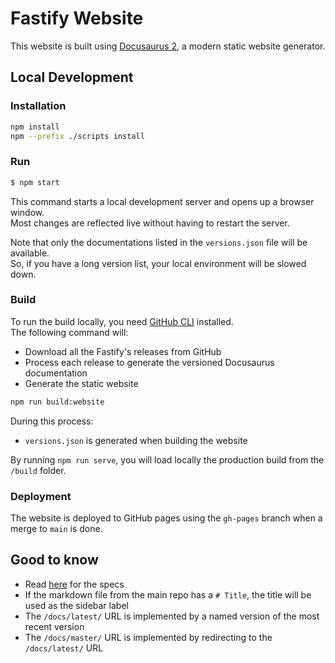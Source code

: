 # Fastify Website

This website is built using [Docusaurus 2](https://docusaurus.io/), a modern static website generator.

## Local Development

### Installation

```bash
npm install
npm --prefix ./scripts install
```

### Run

```bash
$ npm start
```

This command starts a local development server and opens up a browser window.  
Most changes are reflected live without having to restart the server.

Note that only the documentations listed in the `versions.json` file will be available.  
So, if you have a long version list, your local environment will be slowed down.

### Build

To run the build locally, you need [GitHub CLI](https://cli.github.com/) installed.  
The following command will:

- Download all the Fastify's releases from GitHub
- Process each release to generate the versioned Docusaurus documentation
- Generate the static website

```bash
npm run build:website
```

During this process:

- `versions.json` is generated when building the website

By running `npm run serve`, you will load locally the production build from the `/build` folder.

### Deployment

The website is deployed to GitHub pages using the `gh-pages` branch when a merge to `main` is done.

## Good to know

- Read [here](https://github.com/fastify/website/issues/32) for the specs
- If the markdown file from the main repo has a `# Title`, the title will be used as the sidebar label
- The `/docs/latest/` URL is implemented by a named version of the most recent version
- The `/docs/master/` URL is implemented by redirecting to the `/docs/latest/` URL
